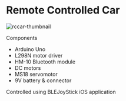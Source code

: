 # Remote Controlled Car
![rccar-thumbnail](https://github.com/jennnywu/rc-car/assets/46492662/17e60ae4-8fdc-436c-8e85-d6ab24cfdde8)

Components
- Arduino Uno
- L298N motor driver
- HM-10 Bluetooth module
- DC motors
- MS18 servomotor
- 9V battery & connector

Controlled using BLEJoyStick iOS application
